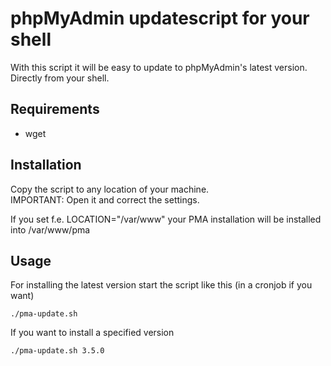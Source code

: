 # phpMyAdmin updatescript for your shell
With this script it will be easy to update to phpMyAdmin's latest version. Directly from your shell.

## Requirements
- wget

## Installation
Copy the script to any location of your machine.   
IMPORTANT: Open it and correct the settings.

If you set f.e. LOCATION="/var/www" your PMA installation will be installed into /var/www/pma  


## Usage
For installing the latest version start the script like this (in a cronjob if you want)

    ./pma-update.sh
	
If you want to install a specified version

    ./pma-update.sh 3.5.0


 
